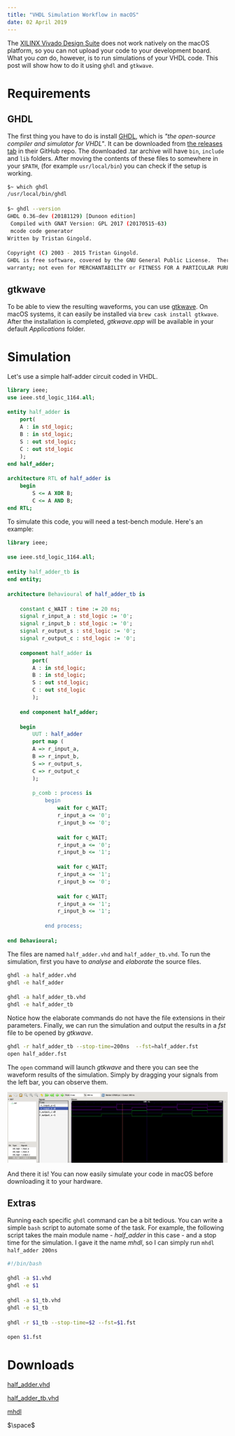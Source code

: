 ```yaml
---
title: "VHDL Simulation Workflow in macOS"
date: 02 April 2019
---
```


The [XILINX Vivado Design Suite](https://www.xilinx.com/products/design-tools/vivado.html) does not work natively on the macOS platform, so you can not upload your code to your development board. What you _can_ do, however, is to run simulations of your VHDL code. This post will show how to do it using `ghdl` and `gtkwave`.

# Requirements

## GHDL

The first thing you have to do is install [GHDL](https://github.com/ghdl/ghdl), which is *"the open-source compiler and simulator for VHDL"*. It can be downloaded from [the releases tab](https://github.com/ghdl/ghdl/releases) in their GitHub repo. The downloaded .tar archive will have `bin`, `include` and `lib` folders. After moving the contents of these files to somewhere in your `$PATH`, (for example `usr/local/bin`) you can check if the setup is working.

```bash
$~ which ghdl
/usr/local/bin/ghdl

$~ ghdl --version
GHDL 0.36-dev (20181129) [Dunoon edition]
 Compiled with GNAT Version: GPL 2017 (20170515-63)
 mcode code generator
Written by Tristan Gingold.

Copyright (C) 2003 - 2015 Tristan Gingold.
GHDL is free software, covered by the GNU General Public License.  There is NO
warranty; not even for MERCHANTABILITY or FITNESS FOR A PARTICULAR PURPOSE.
```

## gtkwave

To be able to view the resulting waveforms, you can use [gtkwave](http://gtkwave.sourceforge.net). On macOS systems, it can easily be installed via `brew cask install gtkwave`. After the installation is completed, _gtkwave.app_ will be available in your default _Applications_ folder.

# Simulation

Let's use a simple half-adder circuit coded in VHDL.

```vhdl
library ieee;
use ieee.std_logic_1164.all;

entity half_adder is
    port(
    A : in std_logic;
    B : in std_logic;
    S : out std_logic;
    C : out std_logic
    );
end half_adder;

architecture RTL of half_adder is
    begin
        S <= A XOR B;
        C <= A AND B;
end RTL;
```

To simulate this code, you will need a test-bench module. Here's an example:

```vhdl
library ieee;

use ieee.std_logic_1164.all;

entity half_adder_tb is
end entity;

architecture Behavioural of half_adder_tb is

    constant c_WAIT : time := 20 ns;
    signal r_input_a : std_logic := '0';
    signal r_input_b : std_logic := '0';
    signal r_output_s : std_logic := '0';
    signal r_output_c : std_logic := '0';

    component half_adder is
        port(
        A : in std_logic;
        B : in std_logic;
        S : out std_logic;
        C : out std_logic
        );

    end component half_adder;

    begin
        UUT : half_adder
        port map (
        A => r_input_a,
        B => r_input_b,
        S => r_output_s,
        C => r_output_c
        );

        p_comb : process is
            begin
                wait for c_WAIT;
                r_input_a <= '0';
                r_input_b <= '0';

                wait for c_WAIT;
                r_input_a <= '0';
                r_input_b <= '1';

                wait for c_WAIT;
                r_input_a <= '1';
                r_input_b <= '0';

                wait for c_WAIT;
                r_input_a <= '1';
                r_input_b <= '1';

            end process;

end Behavioural;
```

The files are named `half_adder.vhd` and `half_adder_tb.vhd`. To run the simulation, first you have to *analyse* and *elaborate* the source files.

```bash
ghdl -a half_adder.vhd
ghdl -e half_adder

ghdl -a half_adder_tb.vhd
ghdl -e half_adder_tb
```

Notice how the elaborate commands do not have the file extensions in their parameters. Finally, we can run the simulation and output the results in a _fst_ file to be opened by _gtkwave_.

```bash
ghdl -r half_adder_tb --stop-time=200ns  --fst=half_adder.fst
open half_adder.fst
```

The `open` command will launch _gtkwave_ and there you can see the waveform results of the simulation. Simply by dragging your signals from the left bar, you can observe them.

![](images/ss0.png)

And there it is! You can now easily simulate your code in macOS before downloading it to your hardware.

## Extras

Running each specific `ghdl` command can be a bit tedious. You can write a simple `bash` script to automate some of the task. For example, the following script takes the main module name - _half_adder_ in this case - and a stop time for the simulation. I gave it the name _mhdl_, so I can simply run `mhdl half_adder 200ns`

```bash
#!/bin/bash

ghdl -a $1.vhd
ghdl -e $1

ghdl -a $1_tb.vhd
ghdl -e $1_tb

ghdl -r $1_tb --stop-time=$2 --fst=$1.fst

open $1.fst
```

# Downloads

[half_adder.vhd](files/half_adder.vhd)

[half_adder_tb.vhd](files/half_adder_tb.vhd)

[mhdl](files/mhdl)

$\space$
